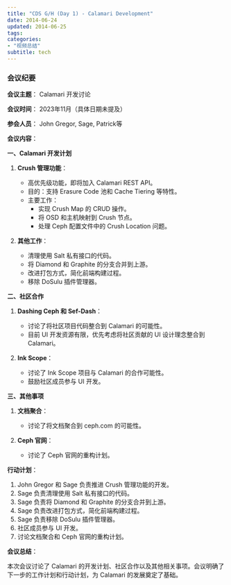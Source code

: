 ```yaml
---
title: "CDS G/H (Day 1) - Calamari Development"
date: 2014-06-24
updated: 2014-06-25
tags:
categories:
- "视频总结"
subtitle: tech
---
```




### 会议纪要

**会议主题**： Calamari 开发讨论

**会议时间**： 2023年11月（具体日期未提及）

**参会人员**： John Gregor, Sage, Patrick等

**会议内容**：

**一、Calamari 开发计划**

1. **Crush 管理功能**：
   - 高优先级功能，即将加入 Calamari REST API。
   - 目的：支持 Erasure Code 池和 Cache Tiering 等特性。
   - 主要工作：
     - 实现 Crush Map 的 CRUD 操作。
     - 将 OSD 和主机映射到 Crush 节点。
     - 处理 Ceph 配置文件中的 Crush Location 问题。

2. **其他工作**：
   - 清理使用 Salt 私有接口的代码。
   - 将 Diamond 和 Graphite 的分支合并到上游。
   - 改进打包方式，简化前端构建过程。
   - 移除 DoSulu 插件管理器。

**二、社区合作**

1. **Dashing Ceph 和 Sef-Dash**：
   - 讨论了将社区项目代码整合到 Calamari 的可能性。
   - 目前 UI 开发资源有限，优先考虑将社区贡献的 UI 设计理念整合到 Calamari。

2. **Ink Scope**：
   - 讨论了 Ink Scope 项目与 Calamari 的合作可能性。
   - 鼓励社区成员参与 UI 开发。

**三、其他事项**

1. **文档聚合**：
   - 讨论了将文档聚合到 ceph.com 的可能性。

2. **Ceph 官网**：
   - 讨论了 Ceph 官网的重构计划。

**行动计划**：

1. John Gregor 和 Sage 负责推进 Crush 管理功能的开发。
2. Sage 负责清理使用 Salt 私有接口的代码。
3. Sage 负责将 Diamond 和 Graphite 的分支合并到上游。
4. Sage 负责改进打包方式，简化前端构建过程。
5. Sage 负责移除 DoSulu 插件管理器。
6. 社区成员参与 UI 开发。
7. 讨论文档聚合和 Ceph 官网的重构计划。

**会议总结**：

本次会议讨论了 Calamari 的开发计划、社区合作以及其他相关事项。会议明确了下一步的工作计划和行动计划，为 Calamari 的发展奠定了基础。